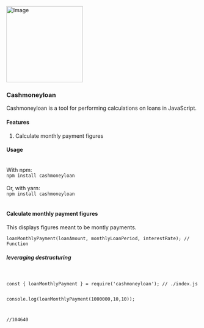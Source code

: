 <a href="https://www.npmjs.com/package/cashmoneyloan"><img src="https://i.pinimg.com/564x/cc/8a/ab/cc8aabb120ae1cc3febe59167e06b7ed.jpg" height="200px" alt="Image"/></a>
### Cashmoneyloan
Cashmoneyloan is a tool for performing calculations on loans in JavaScript.

#### Features
1. Calculate monthly payment figures

#### Usage
<br>
With npm:
<code>
npm install cashmoneyloan
</code>
<br>
Or, with yarn:
<code>
npm install cashmoneyloan
</code>
<br>

#### Calculate monthly payment figures
This displays figures meant to be montly payments. 
<br>
<code>
loanMonthlyPayment(loanAmount, monthlyLoanPeriod, interestRate); // Function 
</code>	

##### leveraging destructuring 
 <br>
 
<code>
const { loanMonthlyPayment } = require('cashmoneyloan'); // ./index.js
 
console.log(loanMonthlyPayment(1000000,10,10));
 
 //104640
</code>

